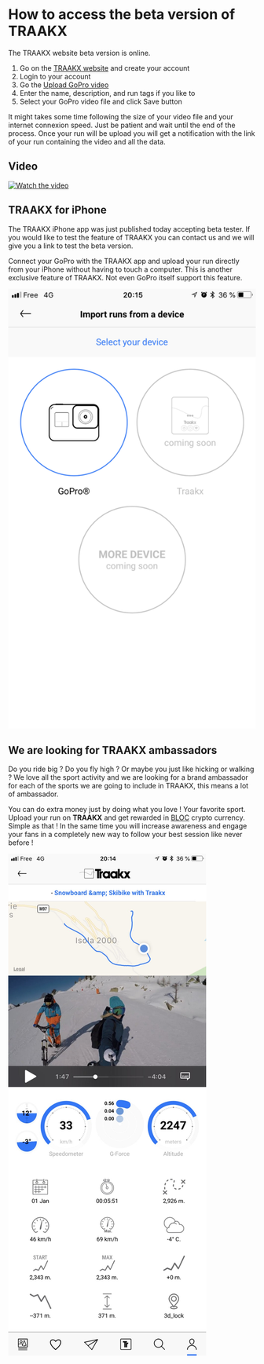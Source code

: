 
# **How to access the beta version of TRAAKX**

The TRAAKX website beta version is online.

1. Go on the [TRAAKX website](http://traakx.com/traakx/) and create your account
2. Login to your account
3. Go the [Upload GoPro video](http://traakx.com/traakx/run/upload_gopro_video)
4. Enter the name, description, and run tags if you like to
5. Select your GoPro video file and click Save button

It might takes some time following the size of your video file and your internet connexion speed. Just be patient and wait until the end of the process. Once your run will be upload you will get a notification with the link of your run containing the video and all the data.

## **Video**

[![Watch the video](https://img.youtube.com/vi/mvj_0NOjsfU/maxresdefault.jpg)](https://youtu.be/mvj_0NOjsfU)

## **TRAAKX for iPhone**

The TRAAKX iPhone app was just published today accepting beta tester. If you would like to test the feature of TRAAKX you can contact us and we will give you a link to test the beta version.

Connect your GoPro with the TRAAKX app and upload your run directly from your iPhone without having to touch a computer. This is another exclusive feature of TRAAKX. Not even GoPro itself support this feature.

![TRAAKX iPhone GoPro](images/traakx/TRAAKX-iphone-gopro.png)

## **We are looking for TRAAKX ambassadors**

Do you ride big ? Do you fly high ? Or maybe you just like hicking or walking ? We love all the sport activity and we are looking for a brand ambassador for each of the sports we are going to include in TRAAKX, this means a lot of ambassador.

You can do extra money just by doing what you love ! Your favorite sport. Upload your run on **TRAAKX** and get rewarded in [BLOC](http://bloc.money) crypto currency. Simple as that ! In the same time you will increase awareness and engage your fans in a completely new way to follow your best session like never before !

![TRAAKX iPhone Beta](images/traakx/TRAAKX-iphone-beta.jpg)